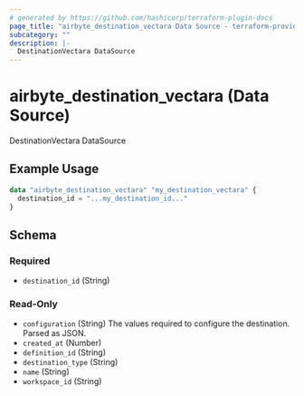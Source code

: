 ```yaml
---
# generated by https://github.com/hashicorp/terraform-plugin-docs
page_title: "airbyte_destination_vectara Data Source - terraform-provider-airbyte"
subcategory: ""
description: |-
  DestinationVectara DataSource
---
```


# airbyte_destination_vectara (Data Source)

DestinationVectara DataSource

## Example Usage

```terraform
data "airbyte_destination_vectara" "my_destination_vectara" {
  destination_id = "...my_destination_id..."
}
```

<!-- schema generated by tfplugindocs -->
## Schema

### Required

- `destination_id` (String)

### Read-Only

- `configuration` (String) The values required to configure the destination. Parsed as JSON.
- `created_at` (Number)
- `definition_id` (String)
- `destination_type` (String)
- `name` (String)
- `workspace_id` (String)
